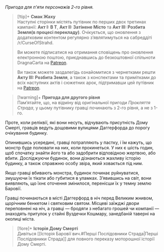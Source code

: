 *Пригода для п'яти персонажів 2-го рівня.*
> [!tip]+ **Смак Жаху**  
> Наступні сторінки містять путівник по перших двох третинах кампанії: **Акт I: В Т**, **Акт II: Затінене Місто** та **Акт III: Розбита Земля(в процесі перекладу)**. Очікується, що оновлення з додатковим контентом регулярно з’являтимуться на сабреддіті /r/CurseOfStrahd.
> 
> Ви можете підписатися на отримання сповіщень про оновлення електронною поштою, приєднавшись до безкоштовної спільноти DragnaCarta на [Patreon](https://www.patreon.com/DragnaCarta).
> 
> Ви також можете заздалегідь ознайомитися з чернетками решти **Акту III: Розбита Земля**, а також з конспектами та примітками до всіх наступних актів і сюжетних арок, підтримавши цей путівник на [Patreon](https://www.patreon.com/DragnaCarta).

> [!warning]+ **Пригода для другого рівня**  
> Пам’ятайте, що, на відміну від оригінальної пригоди _Прокляття Страда_, у цьому путівнику гравці починають з 2-го рівня, а не з 1-го.



Проте, коли реліквії, які вони несуть, відчувають присутність Дому Смерті, гравців ведуть дощовими вулицями Даггерфорда до порогу очікування будинку.

Опинившись усередині, гравці потрапляють у пастку, і їм кажуть, що монстр буде полювати на них, коли прокинеться. У них є шість годин, щоб спочатку знайти його та або задобрити відповідною жертвою, або вбити. Досліджуючи будинок, вони дізнаються жахливу історію будинку, а також справжню особу звіра, який ховається під ним.

Якщо гравці вбивають монстра, будинок починає руйнуватися, змушуючи їх тікати або губитися в уламках. З’явившись на світ, вони виявляють, що їхнє оточення змінилося, перенісши їх у темну землю Баровії. 

Гравці починаються в місті Даггерфорд в ніч перед Великим жнивом, щорічним бенкетом і святковим святом. Місцеві заїжджі двори переповнені на ніч, а гравці — бродяги з небагато грошей чи компанії — знаходять притулок у стайні Вуздечки Кошмару, занедбаній таверні на околиці міста.

> [!lore]+ **Історія Дому Смерті**  
> Дивіться [[Історія Баровії вич.#Перші Послідовники Страда|Перші Послідовники Страда]] для повного переказу моторошної історії Дому Смерті.